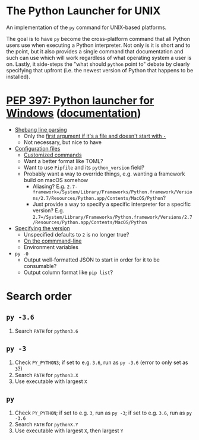 # The Python Launcher for UNIX

An implementation of the `py` command for UNIX-based platforms.

The goal is to have `py` become the cross-platform command that all Python users
use when executing a Python interpreter. Not only is it is short and to the
point, but it also provides a single command that documentation and such can use
which will work regardless of what operating system a user is on. Lastly, it
side-steps the "what should `python` point to" debate by clearly specifying that
upfront (i.e. the newest version of Python that happens to be installed).

# [PEP 397: Python launcher for Windows](https://www.python.org/dev/peps/pep-0397/) ([documentation](https://docs.python.org/3/using/windows.html#launcher))
- [Shebang line parsing](https://www.python.org/dev/peps/pep-0397/#shebang-line-parsing)
  - Only the [first argument if it's a file and doesn't start with `-`](https://www.python.org/dev/peps/pep-0397/#command-line-handling)
  - Not necessary, but nice to have
- [Configuration files](https://www.python.org/dev/peps/pep-0397/#configuration-file)
  - [Customized commands](https://www.python.org/dev/peps/pep-0397/#customized-commands)
  - Want a better format like TOML?
  - Want to use `Pipfile` and its `python_version` field?
  - Probably want a way to override things, e.g. wanting a framework build on macOS somehow
    - Aliasing? E.g. `2.7-framework=/System/Library/Frameworks/Python.framework/Versions/2.7/Resources/Python.app/Contents/MacOS/Python`?
    - Just provide a way to specify a specific interpreter for a specific version? E.g. `2.7=/System/Library/Frameworks/Python.framework/Versions/2.7/Resources/Python.app/Contents/MacOS/Python`
- [Specifying the version](https://www.python.org/dev/peps/pep-0397/#python-version-qualifiers)
  - Unspecified defaults to `2` is no longer true?
  - [On the commmand-line](https://www.python.org/dev/peps/pep-0397/#command-line-handling)
  - Environment variables
- `py -0`
  - Output well-formatted JSON to start in order for it to be consumable?
  - Output column format like `pip list`?

# Search order

## `py -3.6`

1. Search `PATH` for `python3.6`

## `py -3`
1. Check `PY_PYTHON3`; if set to e.g. `3.6`, run as `py -3.6` (error to only set as `3`?)
1. Search `PATH` for `python3.X`
1. Use executable with largest `X`

## `py`

1. Check `PY_PYTHON`; if set to e.g. `3`, run as `py -3`; if set to e.g. `3.6`, run as `py -3.6`
1. Search `PATH` for `pythonX.Y`
1. Use executable with largest `X`, then largest `Y`
